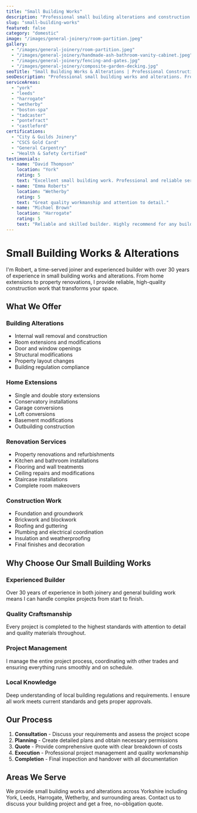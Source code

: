 ```yaml
---
title: "Small Building Works"
description: "Professional small building alterations and construction services"
slug: "small-building-works"
featured: false
category: "domestic"
image: "/images/general-joinery/room-partition.jpeg"
gallery:
  - "/images/general-joinery/room-partition.jpeg"
  - "/images/general-joinery/handmade-ash-bathroom-vanity-cabinet.jpeg"
  - "/images/general-joinery/fencing-and-gates.jpg"
  - "/images/general-joinery/composite-garden-decking.jpg"
seoTitle: "Small Building Works & Alterations | Professional Construction Services"
seoDescription: "Professional small building works and alterations. From extensions to renovations, over 30 years' experience in quality construction work."
serviceAreas:
  - "york"
  - "leeds"
  - "harrogate"
  - "wetherby"
  - "boston-spa"
  - "tadcaster"
  - "pontefract"
  - "castleford"
certifications:
  - "City & Guilds Joinery"
  - "CSCS Gold Card"
  - "General Carpentry"
  - "Health & Safety Certified"
testimonials:
  - name: "David Thompson"
    location: "York"
    rating: 5
    text: "Excellent small building work. Professional and reliable service."
  - name: "Emma Roberts"
    location: "Wetherby"
    rating: 5
    text: "Great quality workmanship and attention to detail."
  - name: "Michael Brown"
    location: "Harrogate"
    rating: 5
    text: "Reliable and skilled builder. Highly recommend for any building work."
---
```


# Small Building Works & Alterations

I'm Robert, a time-served joiner and experienced builder with over 30 years of experience in small building works and alterations. From home extensions to property renovations, I provide reliable, high-quality construction work that transforms your space.

## What We Offer

### Building Alterations
- Internal wall removal and construction
- Room extensions and modifications
- Door and window openings
- Structural modifications
- Property layout changes
- Building regulation compliance

### Home Extensions
- Single and double story extensions
- Conservatory installations
- Garage conversions
- Loft conversions
- Basement modifications
- Outbuilding construction

### Renovation Services
- Property renovations and refurbishments
- Kitchen and bathroom installations
- Flooring and wall treatments
- Ceiling repairs and modifications
- Staircase installations
- Complete room makeovers

### Construction Work
- Foundation and groundwork
- Brickwork and blockwork
- Roofing and guttering
- Plumbing and electrical coordination
- Insulation and weatherproofing
- Final finishes and decoration

## Why Choose Our Small Building Works

### Experienced Builder
Over 30 years of experience in both joinery and general building work means I can handle complex projects from start to finish.

### Quality Craftsmanship
Every project is completed to the highest standards with attention to detail and quality materials throughout.

### Project Management
I manage the entire project process, coordinating with other trades and ensuring everything runs smoothly and on schedule.

### Local Knowledge
Deep understanding of local building regulations and requirements. I ensure all work meets current standards and gets proper approvals.

## Our Process

1. **Consultation** - Discuss your requirements and assess the project scope
2. **Planning** - Create detailed plans and obtain necessary permissions
3. **Quote** - Provide comprehensive quote with clear breakdown of costs
4. **Execution** - Professional project management and quality workmanship
5. **Completion** - Final inspection and handover with all documentation

## Areas We Serve

We provide small building works and alterations across Yorkshire including York, Leeds, Harrogate, Wetherby, and surrounding areas. Contact us to discuss your building project and get a free, no-obligation quote. 